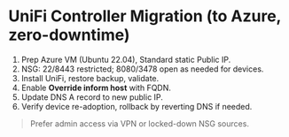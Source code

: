 
# UniFi Controller Migration (to Azure, zero-downtime)

1. Prep Azure VM (Ubuntu 22.04), Standard static Public IP.
2. NSG: 22/8443 restricted; 8080/3478 open as needed for devices.
3. Install UniFi, restore backup, validate.
4. Enable **Override inform host** with FQDN.
5. Update DNS A record to new public IP.
6. Verify device re-adoption, rollback by reverting DNS if needed.

> Prefer admin access via VPN or locked-down NSG sources.

